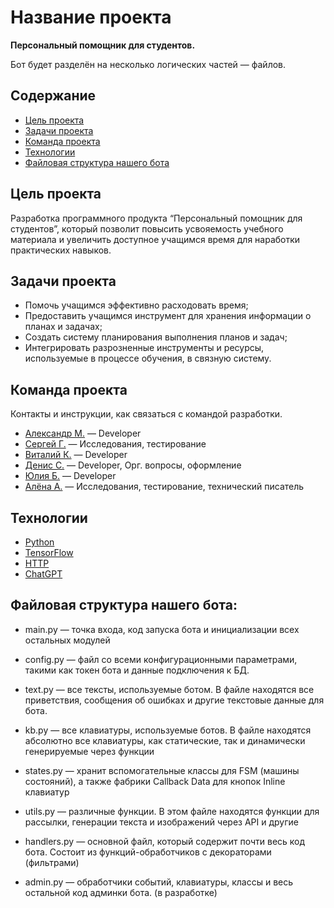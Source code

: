 # Название проекта
**Персональный помощник для студентов.**

Бот будет разделён на несколько логических частей — файлов.

## Содержание
- [Цель проекта](#Цель-проекта)
- [Задачи проекта](#Задачи-проекта)
- [Команда проекта](#Команда-проекта)
- [Технологии](#Технологии)
- [Файловая структура нашего бота](#Файловая-структура-нашего-бота)

## Цель проекта
Разработка программного продукта “Персональный помощник для студентов”, который позволит повысить усвояемость учебного материала и увеличить доступное учащимся время для наработки практических навыков.

## Задачи проекта
- Помочь учащимся эффективно расходовать время;
- Предоставить учащимся инструмент для хранения информации о планах и задачах;
- Создать систему планирования выполнения планов и задач;
- Интегрировать разрозненные инструменты и ресурсы, используемые в процессе обучения, в связную систему.
 
## Команда проекта
Контакты и инструкции, как связаться с командой разработки.

- [Александр М.](tg://FlooGeR) — Developer
- [Сергей Г.](tg://sv123sv) — Исследования, тестирование
- [Виталий К.](tg://Bonemarrow42) — Developer
- [Денис С.](tg://DenisSenkevich) — Developer, Орг. вопросы, оформление
- [Юлия Б.](tg://superrwom) — Developer
- [Алёна А.](tg://AleksAlAl) — Исследования, тестирование, технический писатель

 ## Технологии
- [Python](https://www.python.org/)
- [TensorFlow](https://www.tensorflow.org/?hl=ru)
- [HTTP](https://developer.mozilla.org/ru/docs/Web/HTTP/Overview)
- [ChatGPT](https://chat.openai.com/)

## Файловая структура нашего бота:
- main.py — точка входа, код запуска бота и инициализации всех остальных модулей

- config.py — файл со всеми конфигурационными параметрами, такими как токен бота и данные подключения к БД.

- text.py — все тексты, используемые ботом. В файле находятся все приветствия, сообщения об ошибках и другие текстовые данные для бота. 

- kb.py — все клавиатуры, используемые ботов. В файле находятся абсолютно все клавиатуры, как статические, так и динамически генерируемые через функции

- states.py — хранит вспомогательные классы для FSM (машины состояний), а также фабрики Callback Data для кнопок Inline клавиатур

- utils.py — различные функции. В этом файле находятся функции для рассылки, генерации текста и изображений через API и другие

- handlers.py — основной файл, который содержит почти весь код бота. Состоит из функций-обработчиков с декораторами (фильтрами)

- admin.py — обработчики событий, клавиатуры, классы и весь остальной код админки бота. (в разработке)

